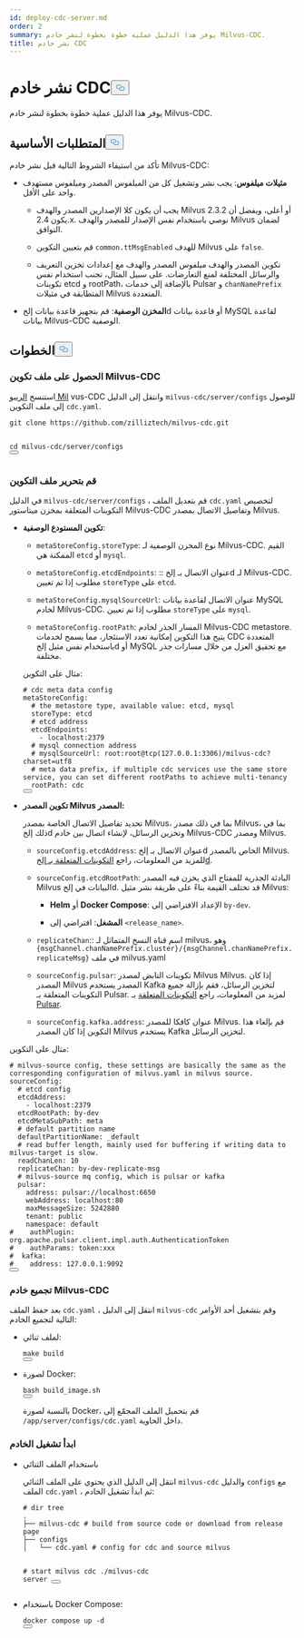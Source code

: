 ```yaml
---
id: deploy-cdc-server.md
order: 2
summary: يوفر هذا الدليل عملية خطوة بخطوة لنشر خادم Milvus-CDC.
title: نشر خادم CDC
---
```

<h1 id="Deploy-CDC-Server" class="common-anchor-header">نشر خادم CDC<button data-href="#Deploy-CDC-Server" class="anchor-icon" translate="no">
      <svg translate="no"
        aria-hidden="true"
        focusable="false"
        height="20"
        version="1.1"
        viewBox="0 0 16 16"
        width="16"
      >
        <path
          fill="#0092E4"
          fill-rule="evenodd"
          d="M4 9h1v1H4c-1.5 0-3-1.69-3-3.5S2.55 3 4 3h4c1.45 0 3 1.69 3 3.5 0 1.41-.91 2.72-2 3.25V8.59c.58-.45 1-1.27 1-2.09C10 5.22 8.98 4 8 4H4c-.98 0-2 1.22-2 2.5S3 9 4 9zm9-3h-1v1h1c1 0 2 1.22 2 2.5S13.98 12 13 12H9c-.98 0-2-1.22-2-2.5 0-.83.42-1.64 1-2.09V6.25c-1.09.53-2 1.84-2 3.25C6 11.31 7.55 13 9 13h4c1.45 0 3-1.69 3-3.5S14.5 6 13 6z"
        ></path>
      </svg>
    </button></h1><p>يوفر هذا الدليل عملية خطوة بخطوة لنشر خادم Milvus-CDC.</p>
<h2 id="Prerequisites" class="common-anchor-header">المتطلبات الأساسية<button data-href="#Prerequisites" class="anchor-icon" translate="no">
      <svg translate="no"
        aria-hidden="true"
        focusable="false"
        height="20"
        version="1.1"
        viewBox="0 0 16 16"
        width="16"
      >
        <path
          fill="#0092E4"
          fill-rule="evenodd"
          d="M4 9h1v1H4c-1.5 0-3-1.69-3-3.5S2.55 3 4 3h4c1.45 0 3 1.69 3 3.5 0 1.41-.91 2.72-2 3.25V8.59c.58-.45 1-1.27 1-2.09C10 5.22 8.98 4 8 4H4c-.98 0-2 1.22-2 2.5S3 9 4 9zm9-3h-1v1h1c1 0 2 1.22 2 2.5S13.98 12 13 12H9c-.98 0-2-1.22-2-2.5 0-.83.42-1.64 1-2.09V6.25c-1.09.53-2 1.84-2 3.25C6 11.31 7.55 13 9 13h4c1.45 0 3-1.69 3-3.5S14.5 6 13 6z"
        ></path>
      </svg>
    </button></h2><p>تأكد من استيفاء الشروط التالية قبل نشر خادم Milvus-CDC:</p>
<ul>
<li><p><strong>مثيلات ميلفوس</strong>: يجب نشر وتشغيل كل من الميلفوس المصدر وميلفوس مستهدف واحد على الأقل.</p>
<ul>
<li><p>يجب أن يكون كلا الإصدارين المصدر والهدف Milvus 2.3.2 أو أعلى، ويفضل أن يكون 2.4.x. نوصي باستخدام نفس الإصدار للمصدر والهدف Milvus لضمان التوافق.</p></li>
<li><p>قم بتعيين التكوين <code translate="no">common.ttMsgEnabled</code> للهدف Milvus على <code translate="no">false</code>.</p></li>
<li><p>تكوين المصدر والهدف ميلفوس المصدر والهدف مع إعدادات تخزين التعريف والرسائل المختلفة لمنع التعارضات. على سبيل المثال، تجنب استخدام نفس تكوينات etcd و rootPath، بالإضافة إلى خدمات Pulsar و <code translate="no">chanNamePrefix</code> المتطابقة في مثيلات Milvus المتعددة.</p></li>
</ul></li>
<li><p><strong>المخزن الوصفية</strong>: قم بتجهيز قاعدة بيانات إلخd أو قاعدة بيانات MySQL لقاعدة بيانات Milvus-CDC الوصفية.</p></li>
</ul>
<h2 id="Steps" class="common-anchor-header">الخطوات<button data-href="#Steps" class="anchor-icon" translate="no">
      <svg translate="no"
        aria-hidden="true"
        focusable="false"
        height="20"
        version="1.1"
        viewBox="0 0 16 16"
        width="16"
      >
        <path
          fill="#0092E4"
          fill-rule="evenodd"
          d="M4 9h1v1H4c-1.5 0-3-1.69-3-3.5S2.55 3 4 3h4c1.45 0 3 1.69 3 3.5 0 1.41-.91 2.72-2 3.25V8.59c.58-.45 1-1.27 1-2.09C10 5.22 8.98 4 8 4H4c-.98 0-2 1.22-2 2.5S3 9 4 9zm9-3h-1v1h1c1 0 2 1.22 2 2.5S13.98 12 13 12H9c-.98 0-2-1.22-2-2.5 0-.83.42-1.64 1-2.09V6.25c-1.09.53-2 1.84-2 3.25C6 11.31 7.55 13 9 13h4c1.45 0 3-1.69 3-3.5S14.5 6 13 6z"
        ></path>
      </svg>
    </button></h2><h3 id="Obtain-the-Milvus-CDC-config-file" class="common-anchor-header">الحصول على ملف تكوين Milvus-CDC</h3><p>استنسخ <a href="https://github.com/zilliztech/milvus-cdc">الريبو Mil</a> vus-CDC وانتقل إلى الدليل <code translate="no">milvus-cdc/server/configs</code> للوصول إلى ملف التكوين <code translate="no">cdc.yaml</code>.</p>
<pre><code translate="no" class="language-bash">git <span class="hljs-built_in">clone</span> https://github.com/zilliztech/milvus-cdc.git

<span class="hljs-built_in">cd</span> milvus-cdc/server/configs
<button class="copy-code-btn"></button></code></pre>
<h3 id="Edit-the-config-file" class="common-anchor-header">قم بتحرير ملف التكوين</h3><p>في الدليل <code translate="no">milvus-cdc/server/configs</code> ، قم بتعديل الملف <code translate="no">cdc.yaml</code> لتخصيص التكوينات المتعلقة بمخزن ميتاستور Milvus-CDC وتفاصيل الاتصال بمصدر Milvus.</p>
<ul>
<li><p><strong>تكوين المستودع الوصفية</strong>:</p>
<ul>
<li><p><code translate="no">metaStoreConfig.storeType</code>: نوع المخزن الوصفية لـ Milvus-CDC. القيم الممكنة هي <code translate="no">etcd</code> أو <code translate="no">mysql</code>.</p></li>
<li><p><code translate="no">metaStoreConfig.etcdEndpoints</code>: :: عنوان الاتصال بـ إلخd لـ Milvus-CDC. مطلوب إذا تم تعيين <code translate="no">storeType</code> على <code translate="no">etcd</code>.</p></li>
<li><p><code translate="no">metaStoreConfig.mysqlSourceUrl</code>: عنوان الاتصال لقاعدة بيانات MySQL لخادم Milvus-CDC. مطلوب إذا تم تعيين <code translate="no">storeType</code> على <code translate="no">mysql</code>.</p></li>
<li><p><code translate="no">metaStoreConfig.rootPath</code>: المسار الجذر لخادم Milvus-CDC metastore. يتيح هذا التكوين إمكانية تعدد الاستئجار، مما يسمح لخدمات CDC المتعددة باستخدام نفس مثيل إلخd أو MySQL مع تحقيق العزل من خلال مسارات جذر مختلفة.</p></li>
</ul>
<p>مثال على التكوين:</p>
<pre><code translate="no" class="language-yaml"><span class="hljs-comment"># cdc meta data config</span>
<span class="hljs-attr">metaStoreConfig:</span>
  <span class="hljs-comment"># the metastore type, available value: etcd, mysql</span>
  <span class="hljs-attr">storeType:</span> <span class="hljs-string">etcd</span>
  <span class="hljs-comment"># etcd address</span>
  <span class="hljs-attr">etcdEndpoints:</span>
    <span class="hljs-bullet">-</span> <span class="hljs-string">localhost:2379</span>
  <span class="hljs-comment"># mysql connection address</span>
  <span class="hljs-comment"># mysqlSourceUrl: root:root@tcp(127.0.0.1:3306)/milvus-cdc?charset=utf8</span>
  <span class="hljs-comment"># meta data prefix, if multiple cdc services use the same store service, you can set different rootPaths to achieve multi-tenancy</span>
  <span class="hljs-attr">rootPath:</span> <span class="hljs-string">cdc</span>
<button class="copy-code-btn"></button></code></pre></li>
<li><p><strong>تكوين المصدر Milvus المصدر:</strong></p>
<p>تحديد تفاصيل الاتصال الخاصة بمصدر Milvus، بما في ذلك مصدر Milvus، بما في ذلك إلخd وتخزين الرسائل، لإنشاء اتصال بين خادم Milvus-CDC ومصدر Milvus.</p>
<ul>
<li><p><code translate="no">sourceConfig.etcdAddress</code>: عنوان الاتصال بـ إلخd الخاص بالمصدر Milvus. للمزيد من المعلومات، راجع <a href="https://milvus.io/docs/configure_etcd.md#etcd-related-Configurations">التكوينات المتعلقة بـ إلخd</a>.</p></li>
<li><p><code translate="no">sourceConfig.etcdRootPath</code>: البادئة الجذرية للمفتاح الذي يخزن فيه المصدر Milvus البيانات في إلخd. قد تختلف القيمة بناءً على طريقة نشر مثيل Milvus:</p>
<ul>
<li><p><strong>Helm</strong> أو <strong>Docker Compose</strong>: الإعداد الافتراضي إلى <code translate="no">by-dev</code>.</p></li>
<li><p><strong>المشغل</strong>: افتراضي إلى <code translate="no">&lt;release_name&gt;</code>.</p></li>
</ul></li>
<li><p><code translate="no">replicateChan</code>:: اسم قناة النسخ المتماثل لـ milvus، وهو <code translate="no">{msgChannel.chanNamePrefix.cluster}/{msgChannel.chanNamePrefix.replicateMsg}</code> في ملف milvus.yaml</p></li>
<li><p><code translate="no">sourceConfig.pulsar</code>: تكوينات النابض لمصدر Milvus Milvus. إذا كان المصدر Milvus المصدر يستخدم Kafka لتخزين الرسائل، فقم بإزالة جميع التكوينات المتعلقة بـ Pulsar. لمزيد من المعلومات، راجع <a href="https://milvus.io/docs/configure_pulsar.md">التكوينات المتعلقة</a> بـ <a href="https://milvus.io/docs/configure_pulsar.md">Pulsar</a>.</p></li>
<li><p><code translate="no">sourceConfig.kafka.address</code>: عنوان كافكا للمصدر Milvus. قم بإلغاء هذا التكوين إذا كان المصدر Milvus يستخدم Kafka لتخزين الرسائل.</p></li>
</ul></li>
</ul>
<p>مثال على التكوين:</p>
<pre><code translate="no" class="language-yaml"><span class="hljs-comment"># milvus-source config, these settings are basically the same as the corresponding configuration of milvus.yaml in milvus source.</span>
<span class="hljs-attr">sourceConfig:</span>
  <span class="hljs-comment"># etcd config</span>
  <span class="hljs-attr">etcdAddress:</span>
    <span class="hljs-bullet">-</span> <span class="hljs-string">localhost:2379</span>
  <span class="hljs-attr">etcdRootPath:</span> <span class="hljs-string">by-dev</span>
  <span class="hljs-attr">etcdMetaSubPath:</span> <span class="hljs-string">meta</span>
  <span class="hljs-comment"># default partition name</span>
  <span class="hljs-attr">defaultPartitionName:</span> <span class="hljs-string">_default</span>
  <span class="hljs-comment"># read buffer length, mainly used for buffering if writing data to milvus-target is slow.</span>
  <span class="hljs-attr">readChanLen:</span> <span class="hljs-number">10</span>
  <span class="hljs-attr">replicateChan:</span> <span class="hljs-string">by-dev-replicate-msg</span>
  <span class="hljs-comment"># milvus-source mq config, which is pulsar or kafka</span>
  <span class="hljs-attr">pulsar:</span>
    <span class="hljs-attr">address:</span> <span class="hljs-string">pulsar://localhost:6650</span>
    <span class="hljs-attr">webAddress:</span> <span class="hljs-string">localhost:80</span>
    <span class="hljs-attr">maxMessageSize:</span> <span class="hljs-number">5242880</span>
    <span class="hljs-attr">tenant:</span> <span class="hljs-string">public</span>
    <span class="hljs-attr">namespace:</span> <span class="hljs-string">default</span>
<span class="hljs-comment">#    authPlugin: org.apache.pulsar.client.impl.auth.AuthenticationToken</span>
<span class="hljs-comment">#    authParams: token:xxx</span>
<span class="hljs-comment">#  kafka:</span>
<span class="hljs-comment">#    address: 127.0.0.1:9092</span>
<button class="copy-code-btn"></button></code></pre>
<h3 id="Compile-the-Milvus-CDC-server" class="common-anchor-header">تجميع خادم Milvus-CDC</h3><p>بعد حفظ الملف <code translate="no">cdc.yaml</code> ، انتقل إلى الدليل <code translate="no">milvus-cdc</code> وقم بتشغيل أحد الأوامر التالية لتجميع الخادم:</p>
<ul>
<li><p>لملف ثنائي:</p>
<pre><code translate="no" class="language-bash">make build
<button class="copy-code-btn"></button></code></pre></li>
<li><p>لصورة Docker:</p>
<pre><code translate="no" class="language-bash">bash build_image.sh
<button class="copy-code-btn"></button></code></pre>
<p>بالنسبة لصورة Docker، قم بتحميل الملف المجمّع إلى <code translate="no">/app/server/configs/cdc.yaml</code> داخل الحاوية.</p></li>
</ul>
<h3 id="Start-the-server" class="common-anchor-header">ابدأ تشغيل الخادم</h3><ul>
<li><p>باستخدام الملف الثنائي</p>
<p>انتقل إلى الدليل الذي يحتوي على الملف الثنائي <code translate="no">milvus-cdc</code> والدليل <code translate="no">configs</code> مع الملف <code translate="no">cdc.yaml</code> ، ثم ابدأ تشغيل الخادم:</p>
<pre><code translate="no" class="language-bash"><span class="hljs-comment"># dir tree</span>
.
├── milvus-cdc <span class="hljs-comment"># build from source code or download from release page</span>
├── configs
│   └── cdc.yaml <span class="hljs-comment"># config for cdc and source milvus</span>

<span class="hljs-comment"># start milvus cdc</span>
./milvus-cdc server
<button class="copy-code-btn"></button></code></pre></li>
<li><p>باستخدام Docker Compose:</p>
<pre><code translate="no" class="language-bash">docker compose up -d
<button class="copy-code-btn"></button></code></pre></li>
</ul>
